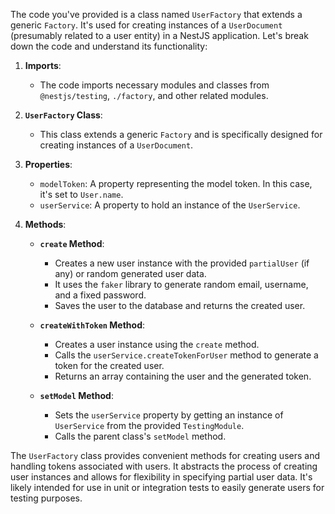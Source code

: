 The code you've provided is a class named `UserFactory` that extends a generic `Factory`. It's used for creating instances of a `UserDocument` (presumably related to a user entity) in a NestJS application. Let's break down the code and understand its functionality:

1. **Imports**:
   - The code imports necessary modules and classes from `@nestjs/testing`, `./factory`, and other related modules.

2. **`UserFactory` Class**:
   - This class extends a generic `Factory` and is specifically designed for creating instances of a `UserDocument`.

3. **Properties**:
   - `modelToken`: A property representing the model token. In this case, it's set to `User.name`.
   - `userService`: A property to hold an instance of the `UserService`.

4. **Methods**:
   - **`create` Method**:
     - Creates a new user instance with the provided `partialUser` (if any) or random generated user data.
     - It uses the `faker` library to generate random email, username, and a fixed password.
     - Saves the user to the database and returns the created user.

   - **`createWithToken` Method**:
     - Creates a user instance using the `create` method.
     - Calls the `userService.createTokenForUser` method to generate a token for the created user.
     - Returns an array containing the user and the generated token.

   - **`setModel` Method**:
     - Sets the `userService` property by getting an instance of `UserService` from the provided `TestingModule`.
     - Calls the parent class's `setModel` method.

The `UserFactory` class provides convenient methods for creating users and handling tokens associated with users. It abstracts the process of creating user instances and allows for flexibility in specifying partial user data. It's likely intended for use in unit or integration tests to easily generate users for testing purposes.
